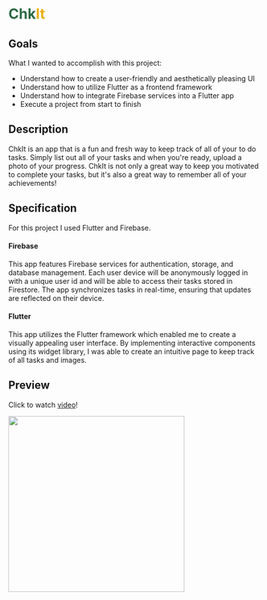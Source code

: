 # <span style="color: #2E6B46;">Chk</span><span style="color: #ECB017;">It</span>


## Goals

What I wanted to accomplish with this project:
- Understand how to create a user-friendly and aesthetically pleasing UI
- Understand how to utilize Flutter as a frontend framework
- Understand how to integrate Firebase services into a Flutter app
- Execute a project from start to finish

## Description

ChkIt is an app that is a fun and fresh way to keep track of all of your to do tasks. Simply list out all of your tasks and when you're ready,  upload a photo of your progress. ChkIt is not only a great way to keep you motivated to complete your tasks, but it's also a great way to remember all of your achievements!

## Specification

For this project I used Flutter and Firebase.

#### Firebase

This app features Firebase services for authentication, storage, and database management. Each user device will be anonymously logged in with a unique user id and will be able to access their tasks stored in Firestore. The app synchronizes tasks in real-time, ensuring that updates are reflected on their device.

#### Flutter

This app utilizes the Flutter framework which enabled me to create a visually appealing user interface. By implementing interactive components using its widget library, I was able to create an intuitive page to keep track of all tasks and images.

## Preview
Click to watch [video](https://clipchamp.com/watch/sn6UpQoIdsz)!

[<img src="https://i.imgur.com/GSAuUbZ.png" width="350">](https://clipchamp.com/watch/sn6UpQoIdsz)